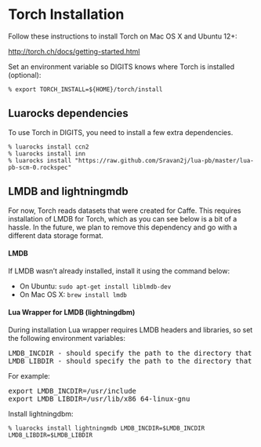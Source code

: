 # Torch Installation

Follow these instructions to install Torch on Mac OS X and Ubuntu 12+:

http://torch.ch/docs/getting-started.html

Set an environment variable so DIGITS knows where Torch is installed (optional):

    % export TORCH_INSTALL=${HOME}/torch/install

## Luarocks dependencies

To use Torch in DIGITS, you need to install a few extra dependencies.

    % luarocks install ccn2
    % luarocks install inn
    % luarocks install "https://raw.github.com/Sravan2j/lua-pb/master/lua-pb-scm-0.rockspec"

## LMDB and lightningmdb

For now, Torch reads datasets that were created for Caffe. This requires installation of LMDB for Torch, which as you can see below is a bit of a hassle. In the future, we plan to remove this dependency and go with a different data storage format.

#### LMDB

If LMDB wasn’t already installed, install it using the command below:

* On Ubuntu:
    ```sudo apt-get install liblmdb-dev```
* On Mac OS X:
    ```brew install lmdb```
    
#### Lua Wrapper for LMDB (lightningdbm)

During installation Lua wrapper requires LMDB headers and libraries, so set the following environment variables:

<pre>
LMDB_INCDIR - should specify the path to the directory that contains lmdb.h file
LMDB_LIBDIR - should specify the path to the directory that contains liblmdb.so & liblmdb.a files
</pre>

For example: 
<pre>
export LMDB_INCDIR=/usr/include
export LMDB_LIBDIR=/usr/lib/x86_64-linux-gnu
</pre>

Install lightningdbm:

    % luarocks install lightningmdb LMDB_INCDIR=$LMDB_INCDIR LMDB_LIBDIR=$LMDB_LIBDIR
